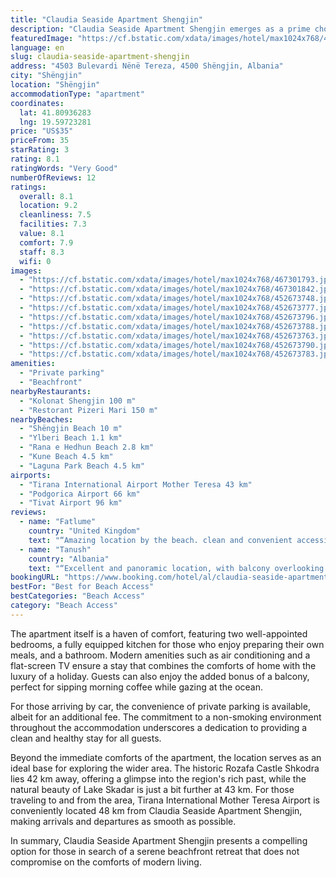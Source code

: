 ```yaml
---
title: "Claudia Seaside Apartment Shengjin"
description: "Claudia Seaside Apartment Shengjin emerges as a prime choice for travelers seeking the perfect blend of comfort and convenience right on the shores of Shëngjin."
featuredImage: "https://cf.bstatic.com/xdata/images/hotel/max1024x768/467301793.jpg?k=dbb5c5f9bd3529fe668e33d14c3b13818488af8c3364f7c82e6a3dcd1e0443b5&o=&hp=1"
language: en
slug: claudia-seaside-apartment-shengjin
address: "4503 Bulevardi Nënë Tereza, 4500 Shëngjin, Albania"
city: "Shëngjin"
location: "Shëngjin"
accommodationType: "apartment"
coordinates:
  lat: 41.80936283
  lng: 19.59723281
price: "US$35"
priceFrom: 35
starRating: 3
rating: 8.1
ratingWords: "Very Good"
numberOfReviews: 12
ratings:
  overall: 8.1
  location: 9.2
  cleanliness: 7.5
  facilities: 7.3
  value: 8.1
  comfort: 7.9
  staff: 8.3
  wifi: 0
images:
  - "https://cf.bstatic.com/xdata/images/hotel/max1024x768/467301793.jpg?k=dbb5c5f9bd3529fe668e33d14c3b13818488af8c3364f7c82e6a3dcd1e0443b5&o=&hp=1"
  - "https://cf.bstatic.com/xdata/images/hotel/max1024x768/467301842.jpg?k=7bf2f4ef5576fce3f55df3afb57f0229dd9a029097c829a81f1cb033a0e85384&o=&hp=1"
  - "https://cf.bstatic.com/xdata/images/hotel/max1024x768/452673748.jpg?k=952b50b8ad0fb8f5fbcde861124b9b5b8b1c4c8dda50a12f466e91833cdbb4a4&o=&hp=1"
  - "https://cf.bstatic.com/xdata/images/hotel/max1024x768/452673777.jpg?k=9bf09ba6fc8c72890c3e10f2001223255913509f6da9d359ca2768e5bd67e4cf&o=&hp=1"
  - "https://cf.bstatic.com/xdata/images/hotel/max1024x768/452673796.jpg?k=120433aa7780969dd85768f380e0b8c4874e424c13c12068d9e3d6a87ad31c04&o=&hp=1"
  - "https://cf.bstatic.com/xdata/images/hotel/max1024x768/452673788.jpg?k=dea8381c6fbaff34219c5a139db4d0fdadc6b5491b61fbedb7878f21ca4b5e17&o=&hp=1"
  - "https://cf.bstatic.com/xdata/images/hotel/max1024x768/452673763.jpg?k=039ed72df4d9f47963187f2dcc65adf3e462acb0d2391b132f24f6e5e88312a0&o=&hp=1"
  - "https://cf.bstatic.com/xdata/images/hotel/max1024x768/452673790.jpg?k=67dcfddd60483f37c1e4fbc62cfc9e4c5d615bf457842a1bb256fa0e9b719a57&o=&hp=1"
  - "https://cf.bstatic.com/xdata/images/hotel/max1024x768/452673783.jpg?k=5ed24ff75e1b22227048786a6f83de17871d81bf3577cd9011562a57ded47d5d&o=&hp=1"
amenities:
  - "Private parking"
  - "Beachfront"
nearbyRestaurants:
  - "Kolonat Shengjin 100 m"
  - "Restorant Pizeri Mari 150 m"
nearbyBeaches:
  - "Shëngjin Beach 10 m"
  - "Ylberi Beach 1.1 km"
  - "Rana e Hedhun Beach 2.8 km"
  - "Kune Beach 4.5 km"
  - "Laguna Park Beach 4.5 km"
airports:
  - "Tirana International Airport Mother Teresa 43 km"
  - "Podgorica Airport 66 km"
  - "Tivat Airport 96 km"
reviews:
  - name: "Fatlume"
    country: "United Kingdom"
    text: "“Amazing location by the beach. clean and convenient accessible shops, restaurants etc”"
  - name: "Tanush"
    country: "Albania"
    text: "“Excellent and panoramic location, with balcony overlooking the sea and the garden. Good and cozy apartment with a supermarket, f Food and personal area under the house. Recommended.”"
bookingURL: "https://www.booking.com/hotel/al/claudia-seaside-apartment-shengjin.en-gb.html?aid=8035640"
bestFor: "Best for Beach Access"
bestCategories: "Beach Access"
category: "Beach Access"
---
```


The apartment itself is a haven of comfort, featuring two well-appointed bedrooms, a fully equipped kitchen for those who enjoy preparing their own meals, and a bathroom. Modern amenities such as air conditioning and a flat-screen TV ensure a stay that combines the comforts of home with the luxury of a holiday. Guests can also enjoy the added bonus of a balcony, perfect for sipping morning coffee while gazing at the ocean.

For those arriving by car, the convenience of private parking is available, albeit for an additional fee. The commitment to a non-smoking environment throughout the accommodation underscores a dedication to providing a clean and healthy stay for all guests.

Beyond the immediate comforts of the apartment, the location serves as an ideal base for exploring the wider area. The historic Rozafa Castle Shkodra lies 42 km away, offering a glimpse into the region's rich past, while the natural beauty of Lake Skadar is just a bit further at 43 km. For those traveling to and from the area, Tirana International Mother Teresa Airport is conveniently located 48 km from Claudia Seaside Apartment Shengjin, making arrivals and departures as smooth as possible.

In summary, Claudia Seaside Apartment Shengjin presents a compelling option for those in search of a serene beachfront retreat that does not compromise on the comforts of modern living.